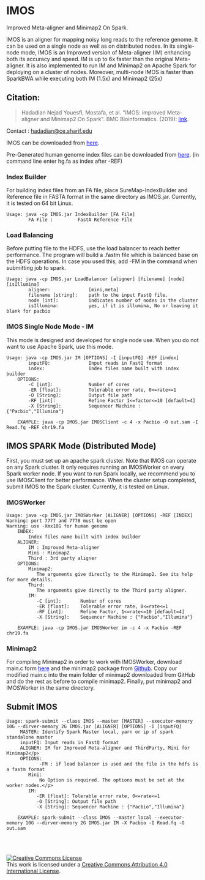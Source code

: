 # IMOS
Improved Meta-aligner and Minimap2 On Spark.

IMOS is an aligner for mapping noisy long reads to the reference genome. It can be used on a single node as well as on distributed nodes. In its single-node mode, IMOS is an Improved version of Meta-aligner (IM) enhancing both its accuracy and speed. IM is up to 6x faster than the original Meta-aligner. It is also implemented to run IM and Minimap2 on Apache Spark for deploying on a cluster of nodes. Moreover, multi-node IMOS is faster than SparkBWA while executing both IM (1.5x) and Minimap2 (25x)

## Citation:
> Hadadian Nejad Youesfi, Mostafa, et al. "IMOS: improved Meta-aligner and Minimap2 On Spark". BMC Bioinformatics. (2019): <span style="color: #0000ff;"><a style="color: #0000ff;" href="https://doi.org/10.1186/s12859-018-2592-5" target="_blank">link</a></span>.

Contact : [hadadian@ce.sharif.edu](mailto:hadadian@ce.sharif.edu)

IMOS can be downloaded from <span style="color: #0000ff;"><a style="color: #0000ff;" href="http://ce.sharif.edu/~hadadian/IMOS.html" target="_blank">here</a></span>.

Pre-Generated human genome index files can be downloaded from <span style="color: #0000ff;"><a style="color: #0000ff;" href="http://ce.sharif.edu/~hadadian/hgindex.html" target="_blank">here</a></span>. (in command line enter hg.fa as index after -REF)

### Index Builder
For building index files from an FA file, place SureMap-IndexBuilder and Reference file in FASTA format in the same directory as IMOS.jar. Currently, it is tested on 64 bit Linux.
```
Usage: java -cp IMOS.jar IndexBuilder [FA File]
        FA File :         FastA Reference File
```
### Load Balancing
Before putting file to the HDFS, use the load balancer to reach better performance. The program will build a .fastm file which is balanced base on the HDFS operations. In case you used this, add -FM in the command when submitting job to spark.
```
Usage: java -cp IMOS.jar LoadBalancer [aligner] [filename] [node] [isIllumina]
        aligner:              [mini,meta]
        filename [string]:    path to the input FastQ file.
        node [int]:           indicates number of nodes in the cluster
        isIllumina:           yes, if it is illumina, No or leaving it blank for pacbio
```

### IMOS Single Node Mode - IM
This mode is designed and developed for single node use. When you do not want to use Apache Spark, use this mode.
```
Usage: java -cp IMOS.jar IM [OPTIONS] -I [inputFQ] -REF [index]
        inputFQ:              Input reads in FastQ format
        index:                Index files name built with index builder
    OPTIONS:
        -C [int]:             Number of cores
        -ER [float]:          Tolerable error rate, 0<=rate<=1
        -O [String]:          Output file path
        -RF [int]:            Refine Factor 1<=factor<=10 [default=4]
        -X [String]:          Sequencer Machine : {"Pacbio","Illumina"}
        
    EXAMPLE: java -cp IMOS.jar IMOSClient -c 4 -x Pacbio -O out.sam -I Read.fq -REF chr19.fa
```
## IMOS SPARK Mode (Distributed Mode)
First, you must set up an apache spark cluster. Note that IMOS can operate on any Spark cluster. It only requires running an IMOSWorker on every Spark worker node.
If you want to run Spark locally, we recommend you to use IMOSClient for better performance.
When the cluster setup completed, submit IMOS to the Spark cluster.
Currently, it is tested on Linux.

### IMOSWorker
```
Usage: java -cp IMOS.jar IMOSWorker [ALIGNER] [OPTIONS] -REF [INDEX]
Warning: port 7777 and 7778 must be open
Warning: use -Xmx18G for human genome
    INDEX:
        Index files name built with index builder
    ALIGNER:
        IM : Improved Meta-aligner
        Mini : Minimap2
        Third : 3rd party aligner
    OPTIONS:
        Minimap2:
           The arguments give directly to the Minimap2. See its help for more details.
        Third:
           The arguments give directly to the Third party aligner.
        IM:
           -C [int]:       Number of cores
           -ER [float]:    Tolerable error rate, 0<=rate<=1
           -RF [int]:      Refine Factor, 1<=rate<=10 [default=4]
           -X [String]:    Sequencer Machine : {"Pacbio","Illumina"}
    
    EXAMPLE: java -cp IMOS.jar IMOSWorker im -c 4 -x Pacbio -REF chr19.fa
```
### Minimap2
For compiling Minimap2 in order to work with IMOSWorker, download main.c form <span style="color: #0000ff;"><a style="color: #0000ff;" href="http://ce.sharif.edu/~hadadian/IMOS.html" target="_blank">here</a></span> and the minimap2 package from <span style="color: #0000ff;"><a style="color: #0000ff;" href="https://github.com/lh3/minimap2" target="_blank">Github</a></span>. Copy our modified main.c into the main folder of minimap2 downloaded from GitHub and do the rest as before to compile minimap2. Finally, put minimap2 and IMOSWorker in the same directory.

## Submit IMOS
```
Usage: spark-submit --class IMOS --master [MASTER] --executor-memory 10G --dirver-memory 2G IMOS.jar [ALIGNER] [OPTIONS] -I [inputFQ]
     MASTER: Identify Spark Master local, yarn or ip of spark standalone master
     inputFQ: Input reads in FastQ format
     ALIGNER: IM for Improved Meta-aligner and ThirdParty, Mini for Minimap2</p>
     OPTIONS:
            -FM : if load balancer is used and the file in the hdfs is a fastm format
        Mini:
            No Option is required. The options must be set at the worker nodes.</p>
        IM:
           -ER [float]: Tolerable error rate, 0<=rate<=1
           -O [String]: Output file path
           -X [String]: Sequencer Machine : {"Pacbio","Illumina"}
    
    EXAMPLE: spark-submit --class IMOS --master local --executor-memory 10G --dirver-memory 2G IMOS.jar IM -X Pacbio -I Read.fq -O out.sam
```
<br/>
<br/>

<a rel="license" href="http://creativecommons.org/licenses/by/4.0/"><img alt="Creative Commons License" style="border-width:0" src="https://i.creativecommons.org/l/by/4.0/88x31.png" /></a><br />This work is licensed under a <a rel="license" href="http://creativecommons.org/licenses/by/4.0/">Creative Commons Attribution 4.0 International License</a>.
